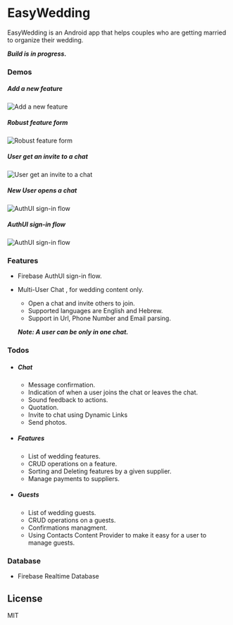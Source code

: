 # EasyWedding

EasyWedding is an Android app that helps couples who are getting married to organize their wedding.

***Build is in progress.***

### Demos
##### Add a new feature
![Add a new feature](demo/4_add_a_feature.gif)
##### Robust feature form
![Robust feature form](demo/3_robust_feature_form.gif)
##### User get an invite to a chat
![User get an invite to a chat](demo/2_Chat_Invite.gif)
##### New User opens a chat
![AuthUI sign-in flow](demo/1_Chat.gif)
##### AuthUI sign-in flow
![AuthUI sign-in flow](demo/0_AuthUI.gif)




### Features
  - Firebase AuthUI sign-in flow.
  - Multi-User Chat , for wedding content only.
    - Open a chat and invite others to join.
    - Supported languages are English and Hebrew.
    - Support in Url, Phone Number and Email parsing.
    
    ***Note: A user can be only in one chat.***

### Todos
- ##### Chat
   - Message confirmation.
   - Indication of when a user joins the chat or leaves the chat.
   - Sound feedback to actions.
   - Quotation.
   - Invite to chat using Dynamic Links
   - Send photos.
- ##### Features
   - List of wedding features.
   - CRUD operations on a feature.
   - Sorting and Deleting features by a given supplier.
   - Manage payments to suppliers.
- ##### Guests
   - List of wedding guests.
   - CRUD operations on a guests.
   - Confirmations managment.
   - Using Contacts Content Provider to make it easy for a user to manage guests.
   
### Database
 - Firebase Realtime Database 
     
License
----

MIT
